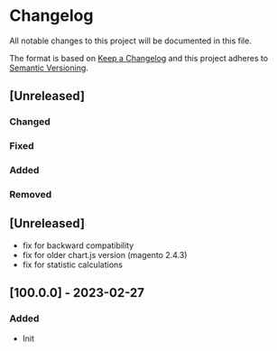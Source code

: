 # Changelog
All notable changes to this project will be documented in this file.

The format is based on [Keep a Changelog](http://keepachangelog.com/en/1.0.0/)
and this project adheres to [Semantic Versioning](http://semver.org/spec/v2.0.0.html).

## [Unreleased]
### Changed
### Fixed
### Added
### Removed

## [Unreleased]
- fix for backward compatibility
- fix for older chart.js version (magento 2.4.3)
- fix for statistic calculations

## [100.0.0] - 2023-02-27
### Added
- Init


